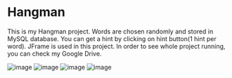 # Hangman
This is my Hangman project. 
Words are chosen randomly and stored in MySQL database. 
You can get a hint by clicking on hint button(1 hint per word). 
JFrame is used in this project.
In order to see whole project running, you can check my Google Drive.

![image](https://github.com/BatuUzun/Hangman/assets/103521291/e071394e-25dd-4e2d-8fba-e134d23e975a)
![image](https://github.com/BatuUzun/Hangman/assets/103521291/ca937d75-18df-404d-a6ae-e5fe7739f8a2)
![image](https://github.com/BatuUzun/Hangman/assets/103521291/d7141471-918d-4ee9-bf76-23e19b340b9b)
![image](https://github.com/BatuUzun/Hangman/assets/103521291/7ef7b628-1f5f-4385-9510-4c8885043511)
